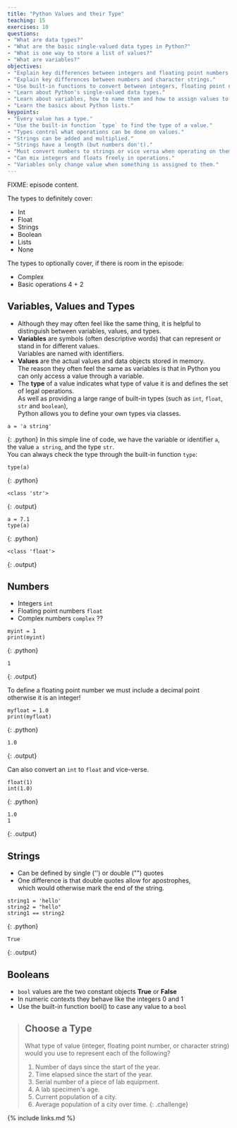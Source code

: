 ```yaml
---
title: "Python Values and their Type"
teaching: 15
exercises: 10
questions:
- "What are data types?"
- "What are the basic single-valued data types in Python?"
- "What is one way to store a list of values?"
- "What are variables?"
objectives:
- "Explain key differences between integers and floating point numbers."
- "Explain key differences between numbers and character strings."
- "Use built-in functions to convert between integers, floating point numbers, and strings."
- "Learn about Python's single-valued data types."
- "Learn about variables, how to name them and how to assign values to them."
- "Learn the basics about Python lists."
keypoints:
- "Every value has a type."
- "Use the built-in function `type` to find the type of a value."
- "Types control what operations can be done on values."
- "Strings can be added and multiplied."
- "Strings have a length (but numbers don't)."
- "Must convert numbers to strings or vice versa when operating on them."
- "Can mix integers and floats freely in operations."
- "Variables only change value when something is assigned to them."
---
```


FIXME: episode content.

The types to definitely cover:
- Int
- Float
- Strings
- Boolean
- Lists
- None

The types to optionally cover, if there is room in the episode:
- Complex
- Basic operations 4 + 2

## Variables, Values and Types

*	Although they may often feel like the same thing, it is helpful to distinguish between variables, values, and types.
*	**Variables** are symbols (often descriptive words) that can represent or stand in for different values.<br />
	Variables are named with identifiers.
*	**Values** are the actual values and data objects stored in memory.<br /> 
	The reason they often feel the same as variables is that in Python you can only access a value through a variable.
*	The **type** of a value indicates what type of value it is and defines the set of legal operations.<br />
	As well as providing a large range of built-in types (such as `int`, `float`, `str` and `boolean`), <br />
	Python allows you to define your own types via classes.

~~~
a = 'a string'
~~~
{: .python}
In this simple line of code, we have the variable or identifier `a`, the value `a string`, and the type `str`.<br />
You can always check the type through the built-in function `type`:

~~~
type(a)
~~~
{: .python}
~~~
<class 'str'>
~~~
{: .output}

~~~
a = 7.1
type(a)
~~~
{: .python}
~~~
<class 'float'>
~~~
{: .output}

## Numbers

*	Integers `int`
*	Floating point numbers `float`
*	Complex numbers `complex` ??

~~~
myint = 1
print(myint)
~~~
{: .python}
~~~
1
~~~
{: .output}

To define a floating point number we must include a decimal point otherwise it is an integer!
~~~
myfloat = 1.0
print(myfloat)
~~~
{: .python}
~~~
1.0
~~~
{: .output}

Can also convert an `int` to `float` and vice-verse.
~~~
float(1)
int(1.0)
~~~
{: .python}
~~~
1.0
1
~~~
{: .output}

## Strings

*	Can be defined by single ('') or double ("") quotes
*	One difference is that double quotes allow for apostrophes, <br />
	which would otherwise mark the end of the string.

~~~
string1 = 'hello'
string2 = "hello"
string1 == string2
~~~
{: .python}
~~~
True
~~~
{: .output}

## Booleans

*	`bool` values are the two constant objects **True** or **False**
*	In numeric contexts they behave like the integers 0 and 1
*	Use the built-in function bool() to case any value to a `bool`

> ## Choose a Type
>
> What type of value (integer, floating point number, or character string)
> would you use to represent each of the following?
>
> 1. Number of days since the start of the year.
> 2. Time elapsed since the start of the year.
> 3. Serial number of a piece of lab equipment.
> 4. A lab specimen's age.
> 5. Current population of a city.
> 6. Average population of a city over time.
{: .challenge}


{% include links.md %}


